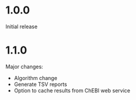 # 1.0.0
Initial release

# 1.1.0
Major changes:
 - Algorithm change
 - Generate TSV reports
 - Option to cache results from ChEBI web service